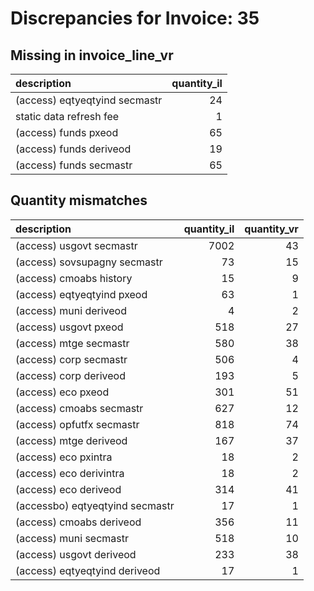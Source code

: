 # Discrepancies for Invoice: 35

## Missing in invoice_line_vr

| description                   |   quantity_il |
|:------------------------------|--------------:|
| (access) eqtyeqtyind secmastr |            24 |
| static data refresh fee       |             1 |
| (access) funds pxeod          |            65 |
| (access) funds deriveod       |            19 |
| (access) funds secmastr       |            65 |

## Quantity mismatches

| description                     |   quantity_il |   quantity_vr |
|:--------------------------------|--------------:|--------------:|
| (access) usgovt secmastr        |          7002 |            43 |
| (access) sovsupagny secmastr    |            73 |            15 |
| (access) cmoabs history         |            15 |             9 |
| (access) eqtyeqtyind pxeod      |            63 |             1 |
| (access) muni deriveod          |             4 |             2 |
| (access) usgovt pxeod           |           518 |            27 |
| (access) mtge secmastr          |           580 |            38 |
| (access) corp secmastr          |           506 |             4 |
| (access) corp deriveod          |           193 |             5 |
| (access) eco pxeod              |           301 |            51 |
| (access) cmoabs secmastr        |           627 |            12 |
| (access) opfutfx secmastr       |           818 |            74 |
| (access) mtge deriveod          |           167 |            37 |
| (access) eco pxintra            |            18 |             2 |
| (access) eco derivintra         |            18 |             2 |
| (access) eco deriveod           |           314 |            41 |
| (accessbo) eqtyeqtyind secmastr |            17 |             1 |
| (access) cmoabs deriveod        |           356 |            11 |
| (access) muni secmastr          |           518 |            10 |
| (access) usgovt deriveod        |           233 |            38 |
| (access) eqtyeqtyind deriveod   |            17 |             1 |
